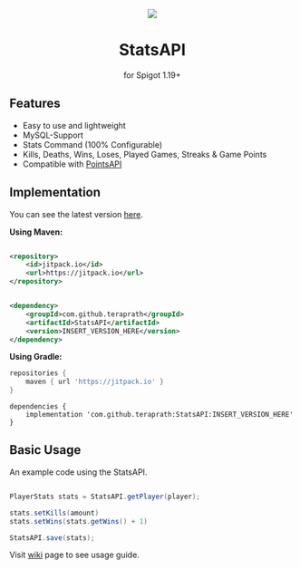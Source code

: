 <!--suppress HtmlDeprecatedAttribute -->
<div align="center">

[![](https://jitpack.io/v/teraprath/StatsAPI.svg)](https://jitpack.io/#teraprath/StatsAPI)
<div>
    <h1>StatsAPI</h1>
    <p>for Spigot 1.19+<p>
</div>
</div>

## Features

- Easy to use and lightweight
- MySQL-Support
- Stats Command (100% Configurable)
- Kills, Deaths, Wins, Loses, Played Games, Streaks & Game Points
- Compatible with [PointsAPI](https://github.com/teraprath/PointsAPI)

## Implementation

You can see the latest version [here](https://github.com/teraprath/StatsAPI/releases/latest).

**Using Maven:**

````xml

<repository>
    <id>jitpack.io</id>
    <url>https://jitpack.io</url>
</repository>
````

````xml

<dependency>
    <groupId>com.github.teraprath</groupId>
    <artifactId>StatsAPI</artifactId>
    <version>INSERT_VERSION_HERE</version>
</dependency>
````

**Using Gradle:**
````groovy
repositories {
    maven { url 'https://jitpack.io' }
}
````
````
dependencies {
    implementation 'com.github.teraprath:StatsAPI:INSERT_VERSION_HERE'
}
````

## Basic Usage
An example code using the StatsAPI.

```java

PlayerStats stats = StatsAPI.getPlayer(player);

stats.setKills(amount)
stats.setWins(stats.getWins() + 1)

StatsAPI.save(stats);

```
Visit [wiki](https://github.com/teraprath/StatsAPI/wiki/) page to see usage guide.
